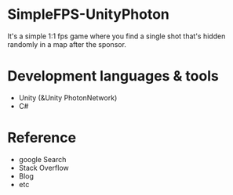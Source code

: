 # SimpleFPS-UnityPhoton
It's a simple 1:1 fps game where you find a single shot that's hidden randomly in a map after the sponsor.

# Development languages & tools
* Unity (&Unity PhotonNetwork)
* C#

# Reference
* google Search
* Stack Overflow
* Blog
* etc
